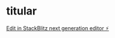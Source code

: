 # titular

[Edit in StackBlitz next generation editor ⚡️](https://stackblitz.com/~/github.com/alexmoura2024/titular)